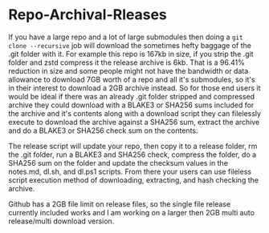 # Repo-Archival-Rleases
If you have a large repo and a lot of large submodules then doing a `git clone --recursive` job will download the sometimes hefty baggage of the .git folder with it. For example this repo is 167kb in size, if you strip the .git folder and zstd compress it the release archive is 6kb. That is a 96.41% reduction in size and some people might not have the bandwidth or data allowance to download 7GB worth of a repo and all it's submodules, so it's in their interest to download a 2GB archive instead. So for those end users it would be ideal if there was an already .git folder stripped and compressed archive they could download with a BLAKE3 or SHA256 sums included for the archive and it's contents along with a download script they can filelessly execute to download the archive against a SHA256 sum, extract the archive and do a BLAKE3 or SHA256 check sum on the contents.

The release script will update your repo, then copy it to a release folder, rm the .git folder, run a BLAKE3 and SHA256 check, compress the folder, do a SHA256 sum on the folder and update the checksum values in the notes.md, dl.sh, and dl.ps1 scripts. From there your users can use fileless script execution method of downloading, extracting, and hash checking the archive.

Github has a 2GB file limit on release files, so the single file release currently included works and I am working on a larger then 2GB multi auto release/multi download version.

